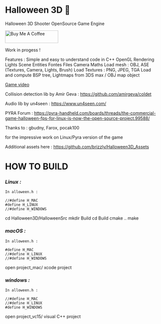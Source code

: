 # Halloween 3D 🎃
Halloween 3D Shooter OpenSource Game Engine

<a href="https://www.buymeacoffee.com/jmapp" target="_blank"><img src="https://cdn.buymeacoffee.com/buttons/default-orange.png" alt="Buy Me A Coffee" height="41" width="174"></a>

Work in progess !

Features :
Simple and easy to understand code in C++
OpenGL Rendering
Lights
Scene
Entities
Fontes
Files
Camera
Maths
Load mesh : OBJ, ASE (Textures, Camera, Lights, Brush)
Load Textures : PNG, JPEG, TGA
Load and compute BSP tree, Lightmaps from 3DS max / OBJ map object


[Game video](https://www.youtube.com/watch?v=NV0X2O-RyTU)

Collision detection lib by Amir Geva : https://github.com/amirgeva/coldet

Audio lib by un4seen : https://www.un4seen.com/

PYRA Forum : https://pyra-handheld.com/boards/threads/the-commercial-game-halloween-fps-for-linux-is-now-the-open-source-project.99588/

Thanks to : gbudny, Farox, pocak100

for the impressive work on Linux/Pyra version of the game

Additional assets here : https://github.com/brizzly/Halloween3D_Assets


HOW TO BUILD
============

### *Linux :* 

```
In alloween.h :

//#define H_MAC
#define H_LINUX
//#define H_WINDOWS
```

cd Halloween3D/HalloweenSrc
mkdir Build
cd Build
cmake ..
make

### *macOS :*

```
In alloween.h :

#define H_MAC
//#define H_LINUX
//#define H_WINDOWS
```
open project_mac/ xcode project

### *windows :*

```
In alloween.h :

//#define H_MAC
//#define H_LINUX
#define H_WINDOWS
```
open project_vc15/ visual C++ project





